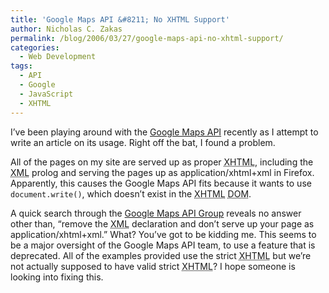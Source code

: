 ```yaml
---
title: 'Google Maps API &#8211; No XHTML Support'
author: Nicholas C. Zakas
permalink: /blog/2006/03/27/google-maps-api-no-xhtml-support/
categories:
  - Web Development
tags:
  - API
  - Google
  - JavaScript
  - XHTML
---
```

I&#8217;ve been playing around with the <a title="Google Maps API" rel="external" href="http://www.google.com/apis/maps/">Google Maps API</a> recently as I attempt to write an article on its usage. Right off the bat, I found a problem.

All of the pages on my site are served up as proper <acronym title="eXtensible Hyper Text Markup Language">XHTML</acronym>, including the <acronym title="eXtensible Markup Language">XML</acronym> prolog and serving the pages up as application/xhtml+xml in Firefox. Apparently, this causes the Google Maps API fits because it wants to use `document.write()`, which doesn&#8217;t exist in the <acronym title="eXtensible Hyper Text Markup Language">XHTML</acronym> <acronym title="Document Object Model">DOM</acronym>.

A quick search through the <a title="Google Maps API Group" rel="external" href="http://groups.google.com/group/Google-Maps?lnk=rgu">Google Maps API Group</a> reveals no answer other than, &#8220;remove the <acronym title="eXtensible Markup Language">XML</acronym> declaration and don&#8217;t serve up your page as application/xhtml+xml.&#8221; What? You&#8217;ve got to be kidding me. This seems to be a major oversight of the Google Maps API team, to use a feature that is deprecated. All of the examples provided use the strict <acronym title="eXtensible Hyper Text Markup Language">XHTML</acronym> but we&#8217;re not actually supposed to have valid strict <acronym title="eXtensible Hyper Text Markup Language">XHTML</acronym>? I hope someone is looking into fixing this.
